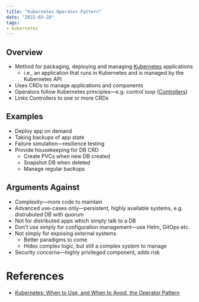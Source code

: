 ```yaml
---
title: "Kubernetes Operator Pattern"
date: "2022-03-28"
tags:
- kubernetes
---
```


## Overview

- Method for packaging, deploying and managing [Kubernetes](notes/moc/Kubernetes.md) applications
	- i.e., an application that runs in Kubernetes and is managed by the Kubernetes API
- Uses CRDs to manage applications and components
- Operators follow Kubernetes principles—e.g. control loop ([Controllers](notes/Kubernetes%20Controllers.md))
- Links Controllers to one or more CRDs

## Examples

- Deploy app on demand
- Taking backups of app state
- Failure simulation—resilience testing
- Provide housekeeping for DB CRD
	- Create PVCs when new DB created
	- Snapshot DB when deleted
	- Manage regular backups

## Arguments Against

- Complexity—more code to maintain
- Advanced use-cases only—persistent, highly available systems, e.g. distrubuted DB with quorum
- Not for distributed apps which simply talk to a DB
- Don't use simply for configuration management—use Helm, GitOps etc.
- Not simply for exposing external systems
	- Better paradigms to come
	- Hides complex logic, but still a complex system to manage
- Security concerns—highly privileged component, adds risk

# References

- [Kubernetes: When to Use, and When to Avoid, the Operator Pattern](https://thenewstack.io/kubernetes-when-to-use-and-when-to-avoid-the-operator-pattern/)
